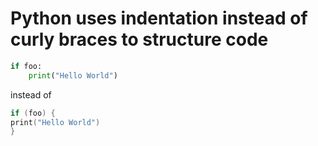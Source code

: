 # Python uses indentation instead of curly braces to structure code

```python
if foo:
    print("Hello World")
```

instead of
```c
if (foo) {
print("Hello World")
}
```

